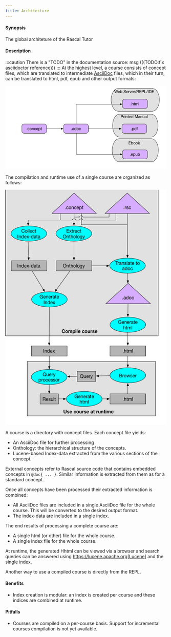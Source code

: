 ```yaml
---
title: Architecture
---
```


#### Synopsis

The global architeture of the Rascal Tutor

#### Description

:::caution
There is a "TODO" in the documentation source:
msg
(((TODO:fix asciidoctor reference)))
:::
At the highest level, a course consists of concept files, which are translated to intermediate 
[AsciiDoc](http://asciidoctor.org) files,
which in their turn, can be translated to html, pdf, epub and other output formats:

![](/docs//assets/Tutor/Architecture/Global.png)

The compilation and runtime use of a single course are organized as follows:

![](/docs//assets/Tutor/Architecture/CompileUse.png)

A course is a directory with concept files. Each concept file yields:

* An AsciiDoc file for further processing
* Onthology: the hierarchical structure of the concepts.
* Lucene-based Index-data extracted from the various sections of the concept.

External concepts refer to Rascal source code that contains embedded concepts in `@doc{ ... }`.
Similar information is extracted from them as for a standard concept.

Once all concepts have been processed their extracted information is combined:

* All AsciiDoc files are included in a single AsciiDoc file for the whole course. 
  This will be converted to the desired output format.
* The index-data are included in a single index.

The end results of processing a complete course are:

* A single html (or other) file for the whole course.
* A single index file for the whole course.

At runtime, the generated Hhtml can be viewed via a browser and search queries
can be answered using https://lucene.apache.org[Lucene] and the single index.

Another way to use a compiled course is directly from the REPL.

#### Benefits

* Index creation is modular: an index is created per course and these indices are combined at runtime.

#### Pitfalls

* Courses are compiled on a per-course basis. 
  Support for incremental courses compilation is not yet available.


